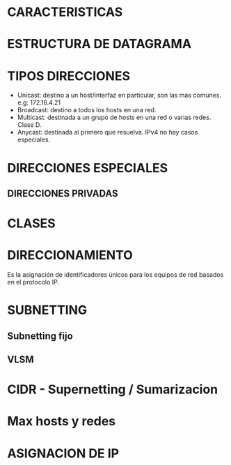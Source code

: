 # CARACTERISTICAS

# ESTRUCTURA DE DATAGRAMA


# TIPOS DIRECCIONES
- Unicast: destino a un host/interfaz en particular, son las más comunes. e.g: 172.16.4.21
- Broadcast: destino a todos los hosts en una red.
- Multicast: destinada a un grupo de hosts en una red o varias redes. Clase D.
- Anycast: destinada al primero que resuelva. IPv4 no hay casos especiales.

# DIRECCIONES ESPECIALES

## DIRECCIONES PRIVADAS



# CLASES

# DIRECCIONAMIENTO
Es la asignación de identificadores únicos para los equipos de red basados en el protocolo IP.
# SUBNETTING

## Subnetting fijo

## VLSM
<!-- se toma mucho -->

# CIDR - Supernetting / Sumarizacion
<!-- ver reglas -->


# Max hosts y redes

# ASIGNACION DE IP
